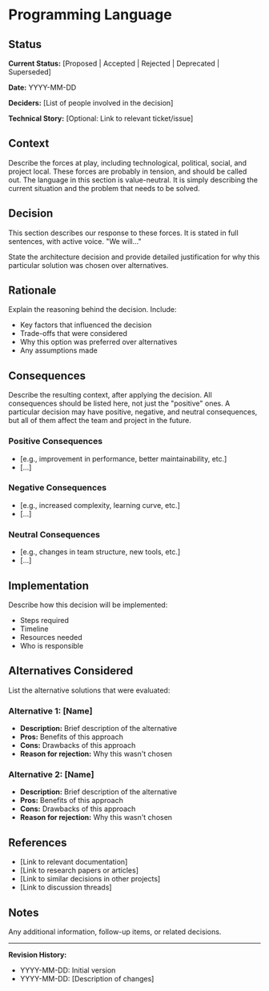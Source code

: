 # Programming Language

## Status
**Current Status:** [Proposed | Accepted | Rejected | Deprecated | Superseded]

**Date:** YYYY-MM-DD

**Deciders:** [List of people involved in the decision]

**Technical Story:** [Optional: Link to relevant ticket/issue]

## Context
Describe the forces at play, including technological, political, social, and project local. These forces are probably in tension, and should be called out. The language in this section is value-neutral. It is simply describing the current situation and the problem that needs to be solved.

## Decision
This section describes our response to these forces. It is stated in full sentences, with active voice. "We will..."

State the architecture decision and provide detailed justification for why this particular solution was chosen over alternatives.

## Rationale
Explain the reasoning behind the decision. Include:
- Key factors that influenced the decision
- Trade-offs that were considered
- Why this option was preferred over alternatives
- Any assumptions made

## Consequences
Describe the resulting context, after applying the decision. All consequences should be listed here, not just the "positive" ones. A particular decision may have positive, negative, and neutral consequences, but all of them affect the team and project in the future.

### Positive Consequences
- [e.g., improvement in performance, better maintainability, etc.]
- [...]

### Negative Consequences
- [e.g., increased complexity, learning curve, etc.]
- [...]

### Neutral Consequences
- [e.g., changes in team structure, new tools, etc.]
- [...]

## Implementation
Describe how this decision will be implemented:
- Steps required
- Timeline
- Resources needed
- Who is responsible

## Alternatives Considered
List the alternative solutions that were evaluated:

### Alternative 1: [Name]
- **Description:** Brief description of the alternative
- **Pros:** Benefits of this approach
- **Cons:** Drawbacks of this approach
- **Reason for rejection:** Why this wasn't chosen

### Alternative 2: [Name]
- **Description:** Brief description of the alternative
- **Pros:** Benefits of this approach
- **Cons:** Drawbacks of this approach
- **Reason for rejection:** Why this wasn't chosen

## References
- [Link to relevant documentation]
- [Link to research papers or articles]
- [Link to similar decisions in other projects]
- [Link to discussion threads]

## Notes
Any additional information, follow-up items, or related decisions.

---

**Revision History:**
- YYYY-MM-DD: Initial version
- YYYY-MM-DD: [Description of changes]